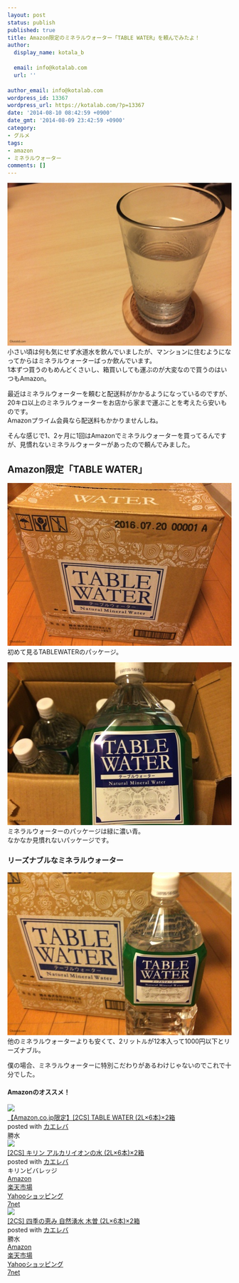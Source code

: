 ```yaml
---
layout: post
status: publish
published: true
title: Amazon限定のミネラルウォーター「TABLE WATER」を頼んでみたよ！
author:
  display_name: kotala_b

  email: info@kotalab.com
  url: ''

author_email: info@kotalab.com
wordpress_id: 13367
wordpress_url: https://kotalab.com/?p=13367
date: '2014-08-10 08:42:59 +0900'
date_gmt: '2014-08-09 23:42:59 +0900'
category:
- グルメ
tags:
- amazon
- ミネラルウォーター
comments: []
---
```

<p><img src="/wp-content/uploads/amazon-water_140810_01.jpg" alt="Amazon water 140810 01" title="amazon-water_140810_01.jpg" border="0" width="548" height="365" /><br />
小さい頃は何も気にせず水道水を飲んでいましたが、マンションに住むようになってからはミネラルウォーターばっか飲んでいます。<br />
1本ずつ買うのもめんどくさいし、箱買いしても運ぶのが大変なので買うのはいつもAmazon。</p>
<p>最近はミネラルウォーターを頼むと配送料がかかるようになっているのですが、20キロ以上のミネラルウォーターをお店から家まで運ぶことを考えたら安いものです。<br />
Amazonプライム会員なら配送料もかかりませんしね。</p>
<p>そんな感じで1、2ヶ月に1回はAmazonでミネラルウォーターを買ってるんですが、見慣れないミネラルウォーターがあったので頼んでみました。<br />
</p>
<!--more-->
<h2>Amazon限定「TABLE WATER」</h2>
<p><img src="/wp-content/uploads/amazon-water_140810_03.jpg" alt="Amazon water 140810 03" title="amazon-water_140810_03.jpg" border="0" width="548" height="365" /><br />
初めて見るTABLEWATERのパッケージ。</p>
<p><img src="/wp-content/uploads/amazon-water_140810_02.jpg" alt="Amazon water 140810 02" title="amazon-water_140810_02.jpg" border="0" width="548" height="365" /><br />
ミネラルウォーターのパッケージは緑に濃い青。<br />
なかなか見慣れないパッケージです。</p>
<h3>リーズナブルなミネラルウォーター</h3>
<p><img src="/wp-content/uploads/amazon-water_140810_04.jpg" alt="Amazon water 140810 04" title="amazon-water_140810_04.jpg" border="0" width="548" height="365" /><br />
他のミネラルウォーターよりも安くて、2リットルが12本入って1000円以下とリーズナブル。</p>
<p>僕の場合、ミネラルウォーターに特別こだわりがあるわけじゃないのでこれで十分でした。</p>
<h4 class="aam">Amazonのオススメ！</h4>
<div class="kaerebalink-box">
<div class="kaerebalink-image"><a href="https://www.amazon.co.jp/exec/obidos/ASIN/B00C4NTV9M/same-22/ref=nosim/" rel="nofollow" target="_blank"><img src="https://images-fe.ssl-images-amazon.com/images/I/51nxriBZGPL._SL160_.jpg" style="border: none;" /></a></div>
<div class="kaerebalink-info">
<div class="kaerebalink-name"><a href="https://www.amazon.co.jp/exec/obidos/ASIN/B00C4NTV9M/same-22/ref=nosim/" rel="nofollow" target="_blank">【Amazon.co.jp限定】[2CS] TABLE WATER (2L&times;6本)&times;2箱</a>
<div class="kaerebalink-powered-date">posted with <a href="https://kaereba.com" rel="nofollow" target="_blank">カエレバ</a></div>
</div>
<div class="kaerebalink-detail"> 勝水     </div>
<div class="kaerebalink-link1"></div>
</div>
<div class="booklink-footer" style="clear: left"></div>
</div>
<div class="kaerebalink-box">
<div class="kaerebalink-image"><a href="https://www.amazon.co.jp/exec/obidos/ASIN/B004AVATQU/same-22/ref=nosim/" rel="nofollow" target="_blank"><img src="https://images-fe.ssl-images-amazon.com/images/I/51PfSMVcaML._SL160_.jpg" style="border: none;" /></a></div>
<div class="kaerebalink-info">
<div class="kaerebalink-name"><a href="https://www.amazon.co.jp/exec/obidos/ASIN/B004AVATQU/same-22/ref=nosim/" rel="nofollow" target="_blank">[2CS] キリン アルカリイオンの水 (2L&times;6本)&times;2箱</a>
<div class="kaerebalink-powered-date">posted with <a href="https://kaereba.com" rel="nofollow" target="_blank">カエレバ</a></div>
</div>
<div class="kaerebalink-detail"> キリンビバレッジ     </div>
<div class="kaerebalink-link1">
<div class="shoplinkamazon"><a href="https://www.amazon.co.jp/gp/search?keywords=%83A%83%8B%83J%83%8A%83C%83I%83%93%82%CC%90%85&__mk_ja_JP=%83J%83%5E%83J%83i&tag=same-22" rel="nofollow" target="_blank" title="アマゾン" >Amazon</a></div>
<div class="shoplinkrakuten"><a href="http://c.af.moshimo.com/af/c/click?a_id=374939&p_id=54&pc_id=54&pl_id=616&s_v=b5Rz2P0601xu&url=http%3A%2F%2Fsearch.rakuten.co.jp%2Fsearch%2Fmall%2F%25E3%2582%25A2%25E3%2583%25AB%25E3%2582%25AB%25E3%2583%25AA%25E3%2582%25A4%25E3%2582%25AA%25E3%2583%25B3%25E3%2581%25AE%25E6%25B0%25B4%2F-%2Ff.1-p.1-s.1-sf.0-st.A-v.2%3Fx%3D0" rel="nofollow" target="_blank" title="楽天市場" >楽天市場</a></div>
<div class="shoplinkyahoo"><a href="https://ck.jp.ap.valuecommerce.com/servlet/referral?sid=2967684&pid=881104827&vc_url=http%3A%2F%2Fshopping.search.yahoo.co.jp%2Fsearch%3FuIv%3Don%26ei%3DUTF-8%26tab_ex%3Dcommerce%26slider%3D0%26va%3D%25E3%2582%25A2%25E3%2583%25AB%25E3%2582%25AB%25E3%2583%25AA%25E3%2582%25A4%25E3%2582%25AA%25E3%2583%25B3%25E3%2581%25AE%25E6%25B0%25B4" rel="nofollow"  target="_blank" title="Yahooショッピング" >Yahooショッピング<img src="http://ad.jp.ap.valuecommerce.com/servlet/gifbanner?sid=2967684&pid=881104827" height="1" width="1" border="0"></a></div>
<div class="shoplinkseven"><a href="https://ck.jp.ap.valuecommerce.com/servlet/referral?sid=2967684&pid=881104827&vc_url=http%3A%2F%2Fwww.7netshopping.jp%2Fall%2Fsearch_result%2F-%2Fbprice%2Foff%2Fsort%2F0%2Fkword_in%2F%25E3%2582%25A2%25E3%2583%25AB%25E3%2582%25AB%25E3%2583%25AA%25E3%2582%25A4%25E3%2582%25AA%25E3%2583%25B3%25E3%2581%25AE%25E6%25B0%25B4%2FallGoods%2Fon%2Fsubmit.x%2F30%2Fdisp_result%2F1%2Fsubmit.y%2F9%2Fprvlg%2Foff%2Fnobuy%2Fon%2FsetProduct%2Foff%2Foop%2Fon%2Fctgy%2Fall%2FfromKeywordSearch%2Ftrue" rel="nofollow" target="_blank" title="セブンネットショッピング" >7net</a></div>
</div>
</div>
<div class="booklink-footer" style="clear: left"></div>
</div>
<div class="kaerebalink-box">
<div class="kaerebalink-image"><a href="https://www.amazon.co.jp/exec/obidos/ASIN/B0076JNXX4/same-22/ref=nosim/" rel="nofollow" target="_blank"><img src="https://images-fe.ssl-images-amazon.com/images/I/51slhMe1azL._SL160_.jpg" style="border: none;" /></a></div>
<div class="kaerebalink-info">
<div class="kaerebalink-name"><a href="https://www.amazon.co.jp/exec/obidos/ASIN/B0076JNXX4/same-22/ref=nosim/" rel="nofollow" target="_blank">[2CS] 四季の恵み 自然湧水 木曽 (2L&times;6本)&times;2箱</a>
<div class="kaerebalink-powered-date">posted with <a href="https://kaereba.com" rel="nofollow" target="_blank">カエレバ</a></div>
</div>
<div class="kaerebalink-detail"> 勝水     </div>
<div class="kaerebalink-link1">
<div class="shoplinkamazon"><a href="https://www.amazon.co.jp/gp/search?keywords=%8El%8BG%82%CC%8Cb%82%DD%20%8E%A9%91R%97N%90%85%20%96%D8%91%5D&__mk_ja_JP=%83J%83%5E%83J%83i&tag=same-22" rel="nofollow" target="_blank" title="アマゾン" >Amazon</a></div>
<div class="shoplinkrakuten"><a href="http://c.af.moshimo.com/af/c/click?a_id=374939&p_id=54&pc_id=54&pl_id=616&s_v=b5Rz2P0601xu&url=http%3A%2F%2Fsearch.rakuten.co.jp%2Fsearch%2Fmall%2F%25E5%259B%259B%25E5%25AD%25A3%25E3%2581%25AE%25E6%2581%25B5%25E3%2581%25BF%2520%25E8%2587%25AA%25E7%2584%25B6%25E6%25B9%25A7%25E6%25B0%25B4%2520%25E6%259C%25A8%25E6%259B%25BD%2F-%2Ff.1-p.1-s.1-sf.0-st.A-v.2%3Fx%3D0" rel="nofollow" target="_blank" title="楽天市場" >楽天市場</a></div>
<div class="shoplinkyahoo"><a href="https://ck.jp.ap.valuecommerce.com/servlet/referral?sid=2967684&pid=881104827&vc_url=http%3A%2F%2Fshopping.search.yahoo.co.jp%2Fsearch%3FuIv%3Don%26ei%3DUTF-8%26tab_ex%3Dcommerce%26slider%3D0%26va%3D%25E5%259B%259B%25E5%25AD%25A3%25E3%2581%25AE%25E6%2581%25B5%25E3%2581%25BF%2520%25E8%2587%25AA%25E7%2584%25B6%25E6%25B9%25A7%25E6%25B0%25B4%2520%25E6%259C%25A8%25E6%259B%25BD" rel="nofollow"  target="_blank" title="Yahooショッピング" >Yahooショッピング<img src="http://ad.jp.ap.valuecommerce.com/servlet/gifbanner?sid=2967684&pid=881104827" height="1" width="1" border="0"></a></div>
<div class="shoplinkseven"><a href="https://ck.jp.ap.valuecommerce.com/servlet/referral?sid=2967684&pid=881104827&vc_url=http%3A%2F%2Fwww.7netshopping.jp%2Fall%2Fsearch_result%2F-%2Fbprice%2Foff%2Fsort%2F0%2Fkword_in%2F%25E5%259B%259B%25E5%25AD%25A3%25E3%2581%25AE%25E6%2581%25B5%25E3%2581%25BF%2520%25E8%2587%25AA%25E7%2584%25B6%25E6%25B9%25A7%25E6%25B0%25B4%2520%25E6%259C%25A8%25E6%259B%25BD%2FallGoods%2Fon%2Fsubmit.x%2F30%2Fdisp_result%2F1%2Fsubmit.y%2F9%2Fprvlg%2Foff%2Fnobuy%2Fon%2FsetProduct%2Foff%2Foop%2Fon%2Fctgy%2Fall%2FfromKeywordSearch%2Ftrue" rel="nofollow" target="_blank" title="セブンネットショッピング" >7net</a></div>
</div>
</div>
<div class="booklink-footer" style="clear: left"></div>
</div>
